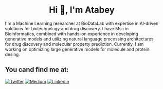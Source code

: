 <h1 align="center">Hi 👋, I'm Atabey</h1>

I'm a Machine Learning researcher at BioDataLab with expertise in AI-driven solutions for biotechnology and drug discovery. I have Msc in Bioinformatics, combined with hands-on experience in developing generative models and utilizing natural language processing architectures for drug discovery and molecular property prediction. Currently, I am working on optimizing large generative models for molecule and protein desing.

## You cand find me at:

<a href="https://twitter.com/atabeyunlu" target="_blank"><img alt="Twitter" src="https://img.shields.io/badge/twitter-%231DA1F2.svg?&style=for-the-badge&logo=twitter&logoColor=white" /></a>
<a href="https://medium.com/@atabeyunlu" target="_blank"><img alt="Medium" src="https://img.shields.io/badge/medium-%2312100E.svg?&style=for-the-badge&logo=medium&logoColor=white" /></a>
<a href="https://www.linkedin.com/in/atabeyunlu/" target="_blank"><img alt="LinkedIn" src="https://img.shields.io/badge/linkedin-%230077B5.svg?&style=for-the-badge&logo=linkedin&logoColor=white" /></a>
<!--
**atabeyunlu/atabeyunlu** is a ✨ _special_ ✨ repository because its `README.md` (this file) appears on your GitHub profile.

Here are some ideas to get you started:

- 🔭 I’m currently working on ...
- 🌱 I’m currently learning ...
- 👯 I’m looking to collaborate on ...
- 🤔 I’m looking for help with ...
- 💬 Ask me about ...
- 📫 How to reach me: ...
- 😄 Pronouns: ...
- ⚡ Fun fact: ...
-->
